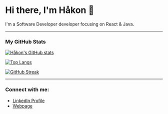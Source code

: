 # Hi there, I'm Håkon 👋

I'm a Software Developer developer focusing on React & Java.

---

### My GitHub Stats

[![Håkon's GitHub stats](https://github-readme-stats.vercel.app/api?username=hakver29E&show_icons=true&theme=dracula)](https://github.com/anuraghazra/github-readme-stats)

[![Top Langs](https://github-readme-stats.vercel.app/api/top-langs/?username=hakver29&layout=compact&theme=dracula)](https://github.com/anuraghazra/github-readme-stats)

[![GitHub Streak](https://streak-stats.demolab.com/?user=hakver29&theme=dark)](https://git.io/streak-stats)

---

### Connect with me:
- [LinkedIn Profile](https://linkedin.com/in/hakonveras)
- [Webpage](https://veraas.no)
